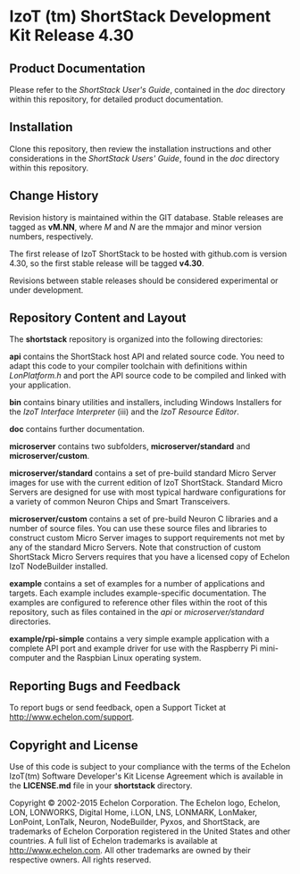 IzoT (tm) ShortStack Development Kit Release 4.30
=================================================

Product Documentation
---------------------

Please refer to the *ShortStack User's Guide*, contained in the 
*doc* directory within this repository, for detailed product documentation.


Installation
------------

Clone this repository, then review the installation instructions and 
other considerations in the *ShortStack Users' Guide*, found in the 
*doc* directory within this repository.


Change History
--------------

Revision history is maintained within the GIT database. Stable releases
are tagged as **vM.NN**, where *M* and *N* are the mmajor and minor 
version numbers, respectively. 

The first release of IzoT ShortStack to be hosted with github.com is version
4.30, so the first stable release will be tagged **v4.30**.

Revisions between stable releases should be considered experimental or under 
development.


Repository Content and Layout
-----------------------------

The **shortstack** repository is organized into the following
directories:  

**api**
contains the ShortStack host API and related source code. You need to adapt 
this code to your compiler toolchain with definitions within *LonPlatform.h* 
and port the API source code to be compiled and linked with your application.

**bin** 
contains binary utilities and installers, including Windows Installers for
the *IzoT Interface Interpreter* (iii) and the *IzoT Resource Editor*.

**doc**
contains further documentation.

**microserver**
contains two subfolders, **microserver/standard** and **microserver/custom**.

**microserver/standard**
contains a set of pre-build standard Micro Server images for use with the
current edition of IzoT ShortStack. Standard Micro Servers are designed for 
use with most typical hardware configurations for a variety of common Neuron 
Chips and Smart Transceivers.

**microserver/custom**
contains a set of pre-build Neuron C libraries and a number of source files. 
You can use these source files and libraries to construct custom Micro Server
images to support requirements not met by any of the standard Micro Servers. 
Note that construction of custom ShortStack Micro Servers requires that you
have a licensed copy of Echelon IzoT NodeBuilder installed. 

**example**
contains a set of examples for a number of applications and targets. Each 
example includes example-specific documentation. The examples are configured to
reference other files within the root of this repository, such as files 
contained in the *api* or *microserver/standard* directories. 

**example/rpi-simple**
contains a very simple example application with a complete API port and example
driver for use with the Raspberry Pi mini-computer and the Raspbian Linux operating
system. 


Reporting Bugs and Feedback
---------------------------

To report bugs or send feedback, open a Support Ticket at
<http://www.echelon.com/support>.


Copyright and License
---------------------

Use of this code is subject to your compliance with the terms of the
Echelon IzoT(tm) Software Developer's Kit License Agreement which is
available in the **LICENSE.md** file in your **shortstack** directory.

Copyright © 2002-2015 Echelon Corporation. The Echelon logo, Echelon, 
LON, LONWORKS, Digital Home, i.LON, LNS, LONMARK, LonMaker, LonPoint, 
LonTalk, Neuron, NodeBuilder, Pyxos, and ShortStack, are trademarks 
of Echelon Corporation registered in the United States and other 
countries. A full list of Echelon trademarks is available at 
<http://www.echelon.com>. All other trademarks are owned by their 
respective owners. All rights reserved.
